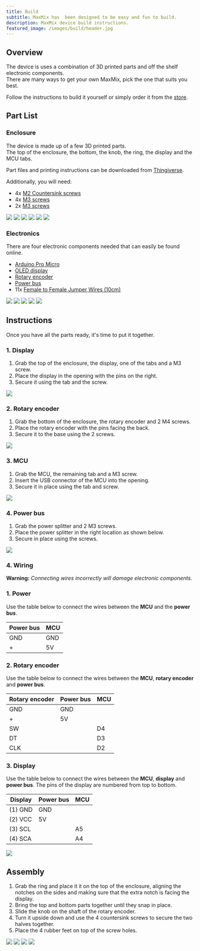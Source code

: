 ```yaml
---
title: Build
subtitle: MaxMix has  been designed to be easy and fun to build. 
description: MaxMix device build instructions.
featured_image: /images/build/header.jpg
---
```


## Overview
The device is uses a combination of 3D printed parts and off the shelf electronic components.  
There are many ways to get your own MaxMix, pick the one that suits you best.

Follow the instructions to build it yourself or simply order it from the [store]().

## Part List

### Enclosure
The device is made up of a few 3D printed parts.  
The top of the enclosure, the bottom, the knob, the ring, the display and the MCU tabs.  

Part files and printing instructions can be downloaded from [Thingiverse](https://www.thingiverse.com/thing:4343186).
  
Additionally, you will need:
- 4x [M2 Countersink screws]()
- 4x [M3 screws]()
- 2x [M3 screws]()

<div class="gallery" data-columns="1">
    <img src="images/build/parts-all.jpg">
	<img src="images/build/parts-top.jpg">
	<img src="images/build/parts-bottom.jpg">
    <img src="images/build/parts-knob.jpg">
    <img src="images/build/parts-ring.jpg">
    <img src="images/build/parts-tab.jpg">
</div>


### Electronics
There are four electronic components needed that can easily be found online.
- [Arduino Pro Micro]()
- [OLED display]()
- [Rotary encoder]()
- [Power bus]()
- 11x [Female to Female Jumper Wires (10cm)](https://www.amazon.com/GenBasic-Piece-Female-Jumper-Wires/dp/B077N58HFK/ref=sr_1_4?dchild=1&keywords=female%2Bto%2Bfemale%2Bjumper%2Bwire&qid=1589242995&s=electronics&sr=1-4&th=1)

<div class="gallery" data-columns="1">
    <img src="images/build/elec-all.jpg">
	<img src="images/build/elec-mcu.jpg">
	<img src="images/build/elec-display.jpg">
    <img src="images/build/elec-rotary.jpg">
    <img src="images/build/elec-bus.jpg">
</div>

## Instructions
Once you have all the parts ready, it's time to put it together.

### 1. Display
1. Grab the top of the enclosure, the display, one of the tabs and a M3 screw.  
2. Place the display in the opening with the pins on the right.
3. Secure it using the tab and the screw.

![](images/build/ass-display.jpg)

### 2. Rotary encoder
1. Grab the bottom of the enclosure, the rotary encoder and 2 M4 screws.
2. Place the rotary encoder with the pins facing the back.
3. Secure it to the base using the 2 screws.

![](images/build/ass-rotary.jpg)

### 3. MCU
1. Grab the MCU, the remaining tab and a M3 screw.
2. Insert the USB connector of the MCU into the opening.
3. Secure it in place using the tab and screw.

![](images/build/ass-mcu.jpg)

### 4. Power bus
1. Grab the power splitter and 2 M3 screws.
2. Place the power splitter in the right location as shown below.
3. Secure in place using the screws.

![](images/build/ass-bus.jpg)

### 4. Wiring

**Warning:** _Connecting wires incorrectly will damage electronic components._

### 1. Power
Use the table below to connect the wires between the **MCU** and the **power bus**.

| Power bus             | MCU  |
|-----------------------|------|
|GND                    |GND   |
|+                      |5V    |


### 2. Rotary encoder
Use the table below to connect the wires between the **MCU**, **rotary encoder** and **power bus**.

| Rotary encoder        | Power bus | MCU |
|-----------------------|-----------|-----|
|GND                    |GND        |     |
|+                      |5V         |     |
|SW                     |           |D4   |
|DT                     |           |D3   |
|CLK                    |           |D2   |

### 3. Display
Use the table below to connect the wires between the **MCU**, **display** and **power bus**.
The pins of the display are numbered from top to bottom.

| Display               | Power bus  | MCU  |
|-----------------------|------------|------|
|(1) GND                |GND         |      |
|(2) VCC                |5V          |      |
|(3) SCL                |            |A5    |
|(4) SCA                |            |A4    |

![](images/demo/demo-landscape.jpg)

## Assembly
1. Grab the ring and place it it on the top of the enclosure, aligning the notches on the sides and making sure that the extra notch is facing the display.
2. Bring the top and bottom parts together until they snap in place.
3. Slide the knob on the shaft of the rotary encoder.
4. Turn it upside down and use the 4 countersink screws to secure the two halves together.
5. Place the 4 rubber feet on top of the screw holes.

<div class="gallery" data-columns="1">
    <img src="images/build/ass-ring.jpg">
	<img src="images/build/ass-snap.jpg">
	<img src="images/build/ass-bottom.jpg">
    <img src="images/build/ass-feet.jpg">
</div>